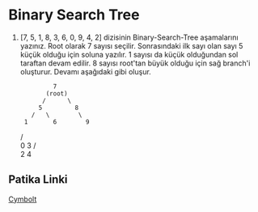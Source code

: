 # Binary Search Tree

1. [7, 5, 1, 8, 3, 6, 0, 9, 4, 2] dizisinin Binary-Search-Tree aşamalarını yazınız.
Root olarak 7 sayısı seçilir. Sonrasındaki ilk sayı olan sayı 5 küçük olduğu için soluna yazılır. 1 sayısı da küçük olduğundan sol taraftan devam edilir.
8 sayısı root'tan büyük olduğu için sağ branch'i oluşturur. Devamı aşağıdaki gibi oluşur.

                7
              (root)
             /      \
            5         8
          /   \        \
        1       6        9
      /   \
    0      3 
         /   \
        2      4

## Patika Linki
[Cymbolt](https://app.patika.dev/cymbolt)